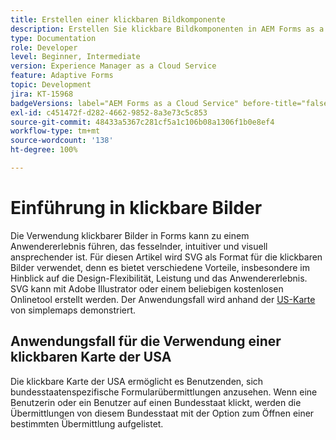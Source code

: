 ```yaml
---
title: Erstellen einer klickbaren Bildkomponente
description: Erstellen Sie klickbare Bildkomponenten in AEM Forms as a Cloud Service.
type: Documentation
role: Developer
level: Beginner, Intermediate
version: Experience Manager as a Cloud Service
feature: Adaptive Forms
topic: Development
jira: KT-15968
badgeVersions: label="AEM Forms as a Cloud Service" before-title="false"
exl-id: c451472f-d282-4662-9852-8a3e73c5c853
source-git-commit: 48433a5367c281cf5a1c106b08a1306f1b0e8ef4
workflow-type: tm+mt
source-wordcount: '138'
ht-degree: 100%

---
```


# Einführung in klickbare Bilder

Die Verwendung klickbarer Bilder in Forms kann zu einem Anwendererlebnis führen, das fesselnder, intuitiver und visuell ansprechender ist. Für diesen Artikel wird SVG als Format für die klickbaren Bilder verwendet, denn es bietet verschiedene Vorteile, insbesondere im Hinblick auf die Design-Flexibilität, Leistung und das Anwendererlebnis.
SVG kann mit Adobe Illustrator oder einem beliebigen kostenlosen Onlinetool erstellt werden. Der Anwendungsfall wird anhand der [US-Karte](https://simplemaps.com/resources/svg-us) von simplemaps demonstriert.

## Anwendungsfall für die Verwendung einer klickbaren Karte der USA

Die klickbare Karte der USA ermöglicht es Benutzenden, sich bundesstaatenspezifische Formularübermittlungen anzusehen. Wenn eine Benutzerin oder ein Benutzer auf einen Bundesstaat klickt, werden die Übermittlungen von diesem Bundesstaat mit der Option zum Öffnen einer bestimmten Übermittlung aufgelistet.
